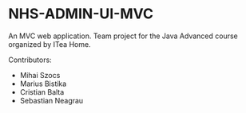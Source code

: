 # NHS-ADMIN-UI-MVC
An MVC web application. Team project for the Java Advanced course organized by ITea Home.

Contributors:

- Mihai Szocs
- Marius Bistika
- Cristian Balta
- Sebastian Neagrau
